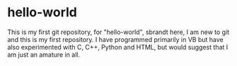 # hello-world
This is my first git repository, for "hello-world",
sbrandt here, I am new to git and this is my first repository. I have programmed primarily in VB but have also experimented with C, C++, Python and HTML, but would suggest that I am just an amature in all.
